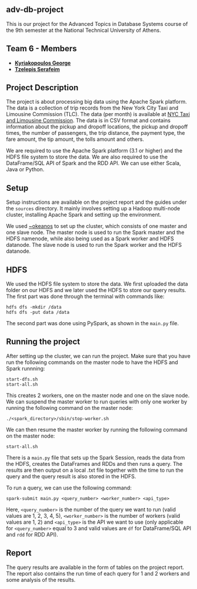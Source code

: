 adv-db-project
--------------

This is our project for the Advanced Topics in Database Systems course of the 9th semester at the National Technical University of Athens.

## Team 6 - Members

* [**Kyriakopoulos George**](https://github.com/geokyr)
* [**Tzelepis Serafeim**](https://github.com/sertze)

## Project Description

The project is about processing big data using the Apache Spark platform. The data is a collection of trip records from the New York City Taxi and Limousine Commission (TLC). The data (per month) is available at [NYC Taxi and Limousine Commission](https://www.nyc.gov/site/tlc/about/tlc-trip-record-data.page.). The data is in CSV format and contains information about the pickup and dropoff locations, the pickup and dropoff times, the number of passengers, the trip distance, the payment type, the fare amount, the tip amount, the tolls amount and others.

We are required to use the Apache Spark platform (3.1 or higher) and the HDFS file system to store the data. We are also required to use the DataFrame/SQL API of Spark and the RDD API. We can use either Scala, Java or Python.

## Setup

Setup instructions are available on the project report and the guides under the `sources` directory. It mainly involves setting up a Hadoop multi-node cluster, installing Apache Spark and setting up the environment.

We used [~okeanos](https://astakos.okeanos-knossos.grnet.gr/ui/landing) to set up the cluster, which consists of one master and one slave node. The master node is used to run the Spark master and the HDFS namenode, while also being used as a Spark worker and HDFS datanode. The slave node is used to run the Spark worker and the HDFS datanode.

## HDFS

We used the HDFS file system to store the data. We first uploaded the data folder on our HDFS and we later used the HDFS to store our query results. The first part was done through the terminal with commands like:
```
hdfs dfs -mkdir /data
hdfs dfs -put data /data
```

The second part was done using PySpark, as shown in the `main.py` file.

## Running the project

After setting up the cluster, we can run the project. Make sure that you have run the following commands on the master node to have the HDFS and Spark runnning:
```
start-dfs.sh
start-all.sh
```

This creates 2 workers, one on the master node and one on the slave node. We can suspend the master worker to run queries with only one worker by running the following command on the master node:
```
./<spark_directory>/sbin/stop-worker.sh
```

We can then resume the master worker by running the following command on the master node:
```
start-all.sh
```

There is a `main.py` file that sets up the Spark Session, reads the data from the HDFS, creates the DataFrames and RDDs and then runs a query. The results are then output on a local .txt file together with the time to run the query and the query result is also stored in the HDFS.

To run a query, we can use the following command:
```
spark-submit main.py <query_number> <worker_number> <api_type>
```

Here, `<query_number>` is the number of the query we want to run (valid values are 1, 2, 3, 4, 5), `<worker_number>` is the number of workers (valid values are 1, 2) and `<api_type>` is the API we want to use (only applicable for `<query_number>` equal to 3 and valid values are `df` for DataFrame/SQL API and `rdd` for RDD API).

## Report

The query results are available in the form of tables on the project report. The report also contains the run time of each query for 1 and 2 workers and some analysis of the results.
